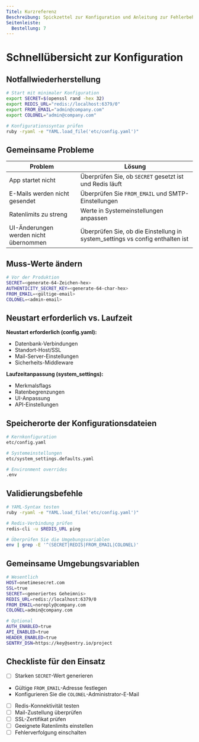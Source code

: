 ```yaml
---
Titel: Kurzreferenz
Beschreibung: Spickzettel zur Konfiguration und Anleitung zur Fehlerbehebung
Seitenleiste:
  Bestellung: 7
---
```


# Schnellübersicht zur Konfiguration

## Notfallwiederherstellung

```bash
# Start mit minimaler Konfiguration
export SECRET=$(openssl rand -hex 32)
export REDIS_URL="redis://localhost:6379/0"
export FROM_EMAIL="admin@company.com"
export COLONEL="admin@company.com"

# Konfigurationssyntax prüfen
ruby -ryaml -e "YAML.load_file('etc/config.yaml')"
```

## Gemeinsame Probleme

| Problem | Lösung |
|---------|----------|
| App startet nicht | Überprüfen Sie, ob `SECRET` gesetzt ist und Redis läuft |
| E-Mails werden nicht gesendet | Überprüfen Sie `FROM_EMAIL` und SMTP-Einstellungen |
| Ratenlimits zu streng | Werte in Systemeinstellungen anpassen |
| UI-Änderungen werden nicht übernommen | Überprüfen Sie, ob die Einstellung in system_settings vs config enthalten ist |

## Muss-Werte ändern

```bash
# Vor der Produktion
SECRET=<generate-64-Zeichen-hex>
AUTHENTICITY_SECRET_KEY=<generate-64-char-hex>
FROM_EMAIL=<gültige-email>
COLONEL=<admin-email>
```

## Neustart erforderlich vs. Laufzeit

**Neustart erforderlich (config.yaml):**
- Datenbank-Verbindungen
- Standort-Host/SSL
- Mail-Server-Einstellungen
- Sicherheits-Middleware

**Laufzeitanpassung (system_settings):**
- Merkmalsflags
- Ratenbegrenzungen
- UI-Anpassung
- API-Einstellungen

## Speicherorte der Konfigurationsdateien

```bash
# Kernkonfiguration
etc/config.yaml

# Systemeinstellungen
etc/system_settings.defaults.yaml

# Environment overrides
.env
```

## Validierungsbefehle

```bash
# YAML-Syntax testen
ruby -ryaml -e "YAML.load_file('etc/config.yaml')"

# Redis-Verbindung prüfen
redis-cli -u $REDIS_URL ping

# Überprüfen Sie die Umgebungsvariablen
env | grep -E '^(SECRET|REDIS|FROM_EMAIL|COLONEL)'
```

## Gemeinsame Umgebungsvariablen

```bash
# Wesentlich
HOST=onetimesecret.com
SSL=true
SECRET=<generiertes Geheimnis>
REDIS_URL=redis://localhost:6379/0
FROM_EMAIL=noreply@company.com
COLONEL=admin@company.com

# Optional
AUTH_ENABLED=true
API_ENABLED=true
HEADER_ENABLED=true
SENTRY_DSN=https://key@sentry.io/project
```

## Checkliste für den Einsatz

- [ ] Starken `SECRET`-Wert generieren
- Gültige `FROM_EMAIL`-Adresse festlegen
- Konfigurieren Sie die `COLONEL`-Administrator-E-Mail
- [ ] Redis-Konnektivität testen
- [ ] Mail-Zustellung überprüfen
- [ ] SSL-Zertifikat prüfen
- [ ] Geeignete Ratenlimits einstellen
- [ ] Fehlerverfolgung einschalten
